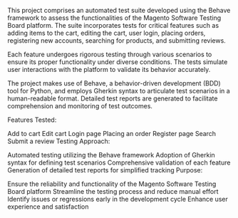 This project comprises an automated test suite developed using the Behave framework to assess the functionalities of the Magento Software Testing Board platform. The suite incorporates tests for critical features such as adding items to the cart, editing the cart, user login, placing orders, registering new accounts, searching for products, and submitting reviews.

Each feature undergoes rigorous testing through various scenarios to ensure its proper functionality under diverse conditions. The tests simulate user interactions with the platform to validate its behavior accurately.

The project makes use of Behave, a behavior-driven development (BDD) tool for Python, and employs Gherkin syntax to articulate test scenarios in a human-readable format. Detailed test reports are generated to facilitate comprehension and monitoring of test outcomes.

Features Tested:

Add to cart
Edit cart
Login page
Placing an order
Register page
Search
Submit a review
Testing Approach:

Automated testing utilizing the Behave framework
Adoption of Gherkin syntax for defining test scenarios
Comprehensive validation of each feature
Generation of detailed test reports for simplified tracking
Purpose:

Ensure the reliability and functionality of the Magento Software Testing Board platform
Streamline the testing process and reduce manual effort
Identify issues or regressions early in the development cycle
Enhance user experience and satisfaction
